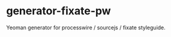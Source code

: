 generator-fixate-pw
===================

Yeoman generator for processwire / sourcejs / fixate styleguide.
